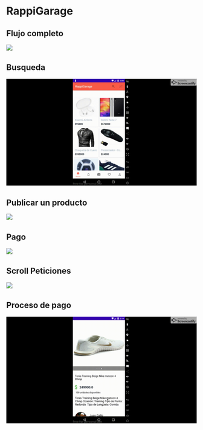 # RappiGarage

## Flujo completo
![](flujoCompleto-login-pago)

## Busqueda
![](RappiGarageBusqueda.gif)


## Publicar un producto
![](publicarProducto.gif)


## Pago
![](video_muestra_rappi_pago.gif)



## Scroll Peticiones
![](SoloScroll.gif)



## Proceso de pago

![](soloPago.gif)
